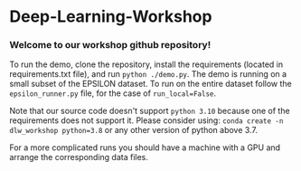 # Deep-Learning-Workshop

### Welcome to our workshop github repository!


To run the demo, clone the repository, install the requirements (located in requirements.txt file), and run `python ./demo.py`.
The demo is running on a small subset of the EPSILON dataset. To run on the entire dataset follow the `epsilon_runner.py` file, for the case of `run_local=False`.

Note that our source code doesn't support `python 3.10` because one of the requirements does not support it.
Please consider using: `conda create -n dlw_workshop python=3.8` or any other version of python above 3.7.



For a more complicated runs you should have a machine with a GPU and arrange the corresponding data files.
